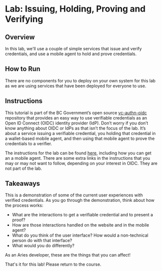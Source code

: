 # Lab: Issuing, Holding, Proving and Verifying

## Overview

In this lab, we'll use a couple of simple services that issue and verify credentials, and use a mobile agent to hold and prove credentials.

## How to Run

There are no components for you to deploy on your own system for this lab as we are using services that have been deployed for everyone to use.

## Instructions

This tutorial is part of the BC Government’s open source
[vc-authn-oidc](https://github.com/bcgov/vc-authn-oidc/blob/main/docs/README.md)
repository that provides an easy way to use verifiable credentials as an Open ID
Connect (OIDC) identity provider (IdP). Don’t worry if you don’t know anything
about OIDC or IdPs as that isn’t the focus of the lab. It’s about a service
issuing a verifiable credential, you holding that credential in a wallet-based
mobile agent, and then using that mobile agent to prove the credentials to a
verifier.

The instructions for the lab can be found
[here](https://github.com/bcgov/vc-authn-oidc/blob/main/docs/DemoInstructions.md),
including how you can get an a mobile agent. There are some extra links in the
instructions that you may or may not want to follow, depending on your interest
in OIDC. They are not part of the lab.

## Takeaways

This is a demonstration of some of the current user experiences with verified credentials. As you go through the demonstration, think about how the process works: 

- What are the interactions to get a verifiable credential and to present a proof?  
- How are those interactions handled on the website and in the mobile agent?  
- What do you think of the user interface? How would a non-technical person do with that interface?  
- What would you do differently?

As an Aries developer, these are the things that you can affect!

That's it for this lab! Please return to the course.
